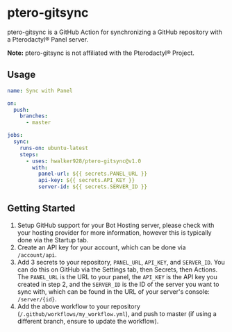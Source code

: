 # ptero-gitsync

ptero-gitsync is a GitHub Action for synchronizing a GitHub repository with a Pterodactyl® Panel server.

**Note:** ptero-gitsync is not affiliated with the Pterodactyl® Project.

## Usage

```yml
name: Sync with Panel

on:
  push:
    branches:
      - master

jobs:
  sync:
    runs-on: ubuntu-latest
    steps:
      - uses: hwalker928/ptero-gitsync@v1.0
        with:
          panel-url: ${{ secrets.PANEL_URL }}
          api-key: ${{ secrets.API_KEY }}
          server-id: ${{ secrets.SERVER_ID }}
```

## Getting Started

1. Setup GitHub support for your Bot Hosting server, please check with your hosting provider for more information, however this is typically done via the Startup tab.
2. Create an API key for your account, which can be done via `/account/api`.
3. Add 3 secrets to your repository, `PANEL_URL`, `API_KEY`, and `SERVER_ID`. You can do this on GitHub via the Settings tab, then Secrets, then Actions. The `PANEL_URL` is the URL to your panel, the `API_KEY` is the API key you created in step 2, and the `SERVER_ID` is the ID of the server you want to sync with, which can be found in the URL of your server's console: `/server/{id}`.
4. Add the above workflow to your repository (`/.github/workflows/my_workflow.yml`), and push to master (if using a different branch, ensure to update the workflow).

